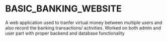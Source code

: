 # BASIC_BANKING_WEBSITE

A web application used to tranfer virtual money between multiple users and also record the banking transactions/ activities.
Worked on both admin and user part with proper backend and database functionality
